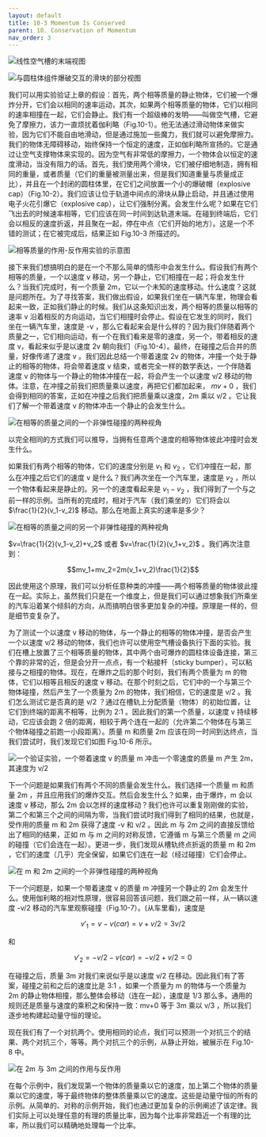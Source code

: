 ```yaml
---
layout: default
title: 10-3 Momentum Is Conserved
parent: 10. Conservation of Momentum
nav_order: 3
---
```

![线性空气槽的末端视图](/assets/volume-1/fig-10-1.png)

![与圆柱体组件爆破交互的滑块的部分视图](/assets/volume-1/fig-10-2.png)

我们可以用实验验证上章的假设：首先，两个相等质量的静止物体，它们被一个爆炸分开，它们会以相同的速率运动，其次，如果两个相等质量的物体，它们以相同的速率相撞在一起，它们会静止。我们有一个超级棒的发明——叫做空气槽，它避免了摩擦力，该力一直烦扰着伽利略（Fig.10-1）。他无法通过滑动物体来做实验，因为它们不能自由地滑动，但是通过施加一些魔力，我们就可以避免摩擦力。我们的物体无障碍移动，始终保持一个恒定的速度，正如伽利略所宣扬的。它是通过让空气支撑物体来实现的。因为空气有非常低的摩擦力，一个物体会以恒定的速度滑动，当没有阻力的话。首先，我们使用两个滑块，它们被仔细地制造，拥有相同的重量，或者质量（它们的重量被测量出来，但是我们知道重量与质量成正比），并且在一个封闭的圆柱体里，在它们之间放置一个小的爆破帽（explosive cap）（Fig.10-2）。我们应该让位于轨道中间点的滑块从静止启动，并且通过使用电子火花引爆它（explosive cap），让它们强制分离。会发生什么呢？如果在它们飞出去的时候速率相等，它们应该在同一时间到达轨道末端。在碰到终端后，它们会以相反的速度折返，并且聚在一起，停在中点（它们开始的地方）。这是一个不错的测试；在它被完成后，结果正如 Fig.10-3 所描述的。

![相等质量的作用-反作用实验的示意图](/assets/volume-1/fig-10-3.png)

接下来我们想搞明白的是在一个不那么简单的情形中会发生什么。假设我们有两个相等的质量，一个以速度 v 移动，另一个静止，它们相撞在一起；将会发生什么？当我们完成时，有一个质量 2m，它以一个未知的速度移动。什么速度？这就是问题所在。为了寻找答案，我们做出假设，如果我们坐在一辆汽车里，物理会看起来一致，正如我们静止的时候。我们从这条知识出发，两个相等的质量以相等的速率 v 沿着相反的方向运动，当它们相撞时会停止。假设在它发生的同时，我们坐在一辆汽车里，速度是 -v ，那么它看起来会是什么样的？因为我们伴随着两个质量之一，它们相向运动，有一个在我们看来是零的速度，另一个，带着相反的速度 v，看起来似乎是以速度 2v 朝向我们（Fig.10-4）。最终，在碰撞之后合并的质量，好像传递了速度 v 。我们因此总结一个带着速度 2v 的物体，冲撞一个处于静止的相等的物体，将会带着速度 v 结束，或者完全一样的数学表达，一个伴随着速度 v 的物体与一个静止的物体冲撞在一起，将会产生一个以速度 v/2 移动的物体。注意，在冲撞之前我们把质量乘以速度，再把它们都加起来， $mv+0$ ，我们会得到相同的答案，正如在冲撞之后我们把质量乘以速度，2m 乘以 v/2 。它让我们了解一个带着速度 v 的物体冲击一个静止的会发生什么。

![在相等的质量之间的一个非弹性碰撞的两种视角](/assets/volume-1/fig-10-4.png)

以完全相同的方式我们可以推导，当拥有任意两个速度的相等物体彼此冲撞时会发生什么。

如果我们有两个相等的物体，它们的速度分别是 $v_1$ 和 $v_2$ ，它们冲撞在一起，那么在冲撞之后它们的速度 v 是什么？我们再次坐在一个汽车里，速度是 $v_2$ ，所以一个物体看起来是静止的。另一个的速度看起来是 $v_1-v_2$ ，我们得到了一个与之前一样的示例。当所有的完成时，相对于汽车（我们乘坐的）它们将会以 $\frac{1}{2}(v_1-v_2)$ 移动。那么在地面上真实的速率是多少？

![在相等的质量之间的另一个非弹性碰撞的两种视角](/assets/volume-1/fig-10-5.png)

$v=\frac{1}{2}(v_1-v_2)+v_2$ 或者 $v=\frac{1}{2}(v_1+v_2)$ 。我们再次注意到：

$$mv_1+mv_2=2m(v_1+v_2)\frac{1}{2}$$

因此使用这个原理，我们可以分析任意种类的冲撞——两个相等质量的物体彼此撞在一起。实际上，虽然我们只是在一个维度上，但是我们可以通过想象我们所乘坐的汽车沿着某个倾斜的方向，从而搞明白很多更加复杂的冲撞。原理是一样的，但是细节变复杂了。

为了测试一个以速度 v 移动的物体，与一个静止的相等的物体冲撞，是否会产生一个以速度 v/2 移动的物体，我们也许可以使用空气槽设备执行下面的实验。我们在槽上放置了三个相等质量的物体，其中两个由可爆炸的圆柱体设备连接，第三个靠的非常的近，但是会分开一点点，有一个粘接杆（sticky bumper），可以粘接与之相撞的物体。现在，在爆炸之后的那个时刻，我们有两个质量为 m 的物体，它们以相等且相反的速度 v 移动。在那个时刻之后，它们中的一个与第三个物体碰撞，然后产生了一个质量为 2m 的物体，我们相信，它的速度是 v/2 。我们怎么测试它是否真的是 v/2 ？通过在槽轨上分配质量（物体）的初始位置，让它们到终端的距离不相等，比例为 2:1 。因此我们的第一个质量，以速度 v 持续移动，它应该会跑 2 倍的距离，相较于两个连在一起的（允许第二个物体在与第三个物体碰撞之前跑一小段距离）。质量 m 和质量 2m 应该在同一时间到达终点，当我们尝试时，我们发现它们如图 Fig.10-6 所示。

![一个验证实验，一个带着速度 v 的质量 m 冲击一个零速度的质量 m 产生 2m，其速度为 v/2](/assets/volume-1/fig-10-6.png)

下一个问题是如果我们有两个不同的质量会发生什么。我们选择一个质量 m 和质量 2m ，并且应用我们的爆炸交互。然后会发生什么？如果，由于爆炸，m 会以速度 v 移动，那么 2m 会以怎样的速度移动？我们也许可以重复刚刚做的实验，第二个和第三个之间的间隔为零，当我们尝试时我们得到了相同的结果，也就是，受作用的质量 m 和 2m 获得了速度 -v 和 v/2 。因此 m 与 2m 之间的直接反馈给出了相同的结果，正如 m 与 m 之间的对称反馈，它遵循 m 与第三个质量 m 之间的碰撞（它们会连在一起）。更进一步，我们发现从槽轨终点折返的质量 m 和 2m ，它们的速度（几乎）完全保留，如果它们连在一起（经过碰撞）它们会停止。

![在 m 和 2m 之间的一个非弹性碰撞的两种视角](/assets/volume-1/fig-10-7.png)

下一个问题是，如果一个带着速度 v 的质量 m 冲撞另一个静止的 2m 会发生什么。使用伽利略的相对性原理，很容易回答该问题，我们跟之前一样，从一辆以速度 -v/2 移动的汽车里观察碰撞（Fig.10-7）。(从车里看)，速度是

$$v'_1=v-v(car)=v+v/2=3v/2$$

和

$$v'_2=-v/2-v(car)=-v/2+v/2=0$$

在碰撞之后，质量 3m 对我们来说似乎是以速度 v/2 在移动。因此我们有了答案，碰撞之前和之后的速度比是 3:1 ，如果一个质量为 m 的物体与一个质量为 2m 的静止物体相撞，那么整体会移动（连在一起），速度是 1/3 那么多。通用的规则还是质量与速度的乘积之和保持一致：mv+0 等于 3m 乘以 v/3 ，所以我们逐步地构建起动量守恒的理论。

现在我们有了一个对抗两个。使用相同的论点，我们可以预测一个对抗三个的结果、两个对抗三个，等等。两个对抗三个的示例，从静止开始，被展示在 Fig.10-8 中。

![在 2m 与 3m 之间的作用与反作用](/assets/volume-1/fig-10-8.png)

在每个示例中，我们发现第一个物体的质量乘以它的速度，加上第二个物体的质量乘以它的速度，等于最终物体的整体质量乘以它的速度。这些是动量守恒的所有的示例。从简单的、对称的示例开始，我们也通过更加复杂的示例阐述了该定律。我们实际上可以处理任意的有理的质量比率，因为每个比率非常趋近一个有理的比率，所以我们可以精确地处理每一个比率。
